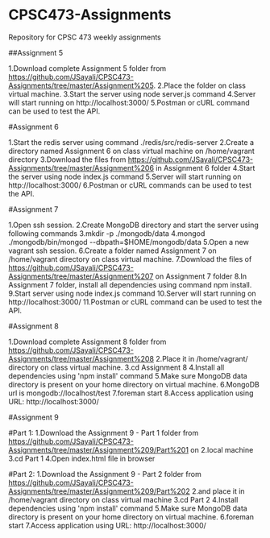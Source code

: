# CPSC473-Assignments
Repository for CPSC 473 weekly assignments

##Assignment 5 

1.Download complete Assignment 5 folder from https://github.com/JSayali/CPSC473-Assignments/tree/master/Assignment%205.
2.Place the folder on class virtual machine.
3.Start the server using node server.js command
4.Server will start running on http://localhost:3000/
5.Postman or cURL command can be used to test the API.

#Assignment 6

1.Start the redis server using command ./redis/src/redis-server
2.Create a directory named Assignment 6 on class virtual machine on /home/vagrant directory
3.Download the files from https://github.com/JSayali/CPSC473-Assignments/tree/master/Assignment%206 in Assignment 6 folder
4.Start the server using node index.js command
5.Server will start running on http://localhost:3000/
6.Postman or cURL commands can be used to test the API.

#Assignment 7

1.Open ssh session.
2.Create MongoDB directory and start the server using following commands
3.mkdir -p ./mongodb/data
4.mongod ./mongodb/bin/mongod --dbpath=$HOME/mongodb/data
5.Open a new vagrant ssh session.
6.Create a folder named Assignment 7 on /home/vagrant directory on class virtual machine.
7.Download the files of https://github.com/JSayali/CPSC473-Assignments/tree/master/Assignment%207 on Assignment 7 folder
8.In Assignment 7 folder, install all dependencies using command npm install.
9.Start server using node index.js command
10.Server will start running on http://localhost:3000/
11.Postman or cURL command can be used to test the API.

#Assignment 8

1.Download complete Assignment 8 folder from https://github.com/JSayali/CPSC473-Assignments/tree/master/Assignment%208
2.Place it in /home/vagrant/ directory on class virtual machine.
3.cd Assignment 8
4.Install all dependencies using 'npm install' command
5.Make sure MongoDB data directory is present on your home directory on virtual machine. 
6.MongoDB url is mongodb://localhost/test
7.foreman start
8.Access application using URL: http://localhost:3000/

#Assignment 9

#Part 1: 
1.Download the Assignment 9 - Part 1 folder from https://github.com/JSayali/CPSC473-Assignments/tree/master/Assignment%209/Part%201 on 2.local machine
3.cd Part 1
4.Open index.html file in browser

#Part 2:
1.Download the Assignment 9 - Part 2 folder from https://github.com/JSayali/CPSC473-Assignments/tree/master/Assignment%209/Part%202 2.and place it in /home/vagrant directory on class virtual machine
3.cd Part 2
4.Install dependencies using 'npm install' command
5.Make sure MongoDB data directory is present on your home directory on virtual machine.
6.foreman start
7.Access application using URL: http://localhost:3000/
